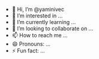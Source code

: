 - 👋 Hi, I’m @yaminivec
- 👀 I’m interested in ...
- 🌱 I’m currently learning ...
- 💞️ I’m looking to collaborate on ...
- 📫 How to reach me ...
- 😄 Pronouns: ...
- ⚡ Fun fact: ...

<!---
yaminivec/yaminivec is a ✨ special ✨ repository because its `README.md` (this file) appears on your GitHub profile.
You can click the Preview link to take a look at your changes.
--->

